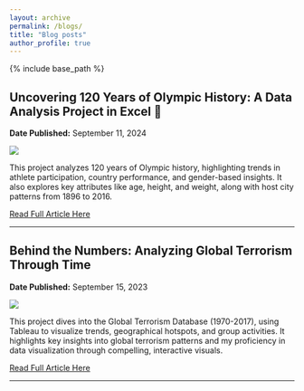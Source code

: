 ```yaml
---
layout: archive
permalink: /blogs/
title: "Blog posts"
author_profile: true
---
```


{% include base_path %}

## Uncovering 120 Years of Olympic History: A Data Analysis Project in Excel 🏅
**Date Published:** September 11, 2024 

<img src = "https://Deepubhatt.github.io/images/Olympics_Medium_Cover.jpg">

This project analyzes 120 years of Olympic history, highlighting trends in athlete participation, country performance, and gender-based insights. It also explores key attributes like age, height, and weight, along with host city patterns from 1896 to 2016.

<a href="https://medium.com/@deepakbhatt17/uncovering-120-years-of-olympic-history-a-data-analysis-project-in-excel-f48ff9bcae51" class="btn btn-primary">Read Full Article Here</a>

---

## Behind the Numbers: Analyzing Global Terrorism Through Time
**Date Published:** September 15, 2023

<img src = "https://Deepubhatt.github.io/images/GTA_LinkedIn_Cover.png">

This project dives into the Global Terrorism Database (1970-2017), using Tableau to visualize trends, geographical hotspots, and group activities. It highlights key insights into global terrorism patterns and my proficiency in data visualization through compelling, interactive visuals.

<a href="https://www.linkedin.com/posts/deepakbhatt17_dataanalysis-datavisualization-tableau-activity-7108361231161286656-9eey?utm_source=share&utm_medium=member_desktop" class="btn btn-primary">Read Full Article Here</a>

---
